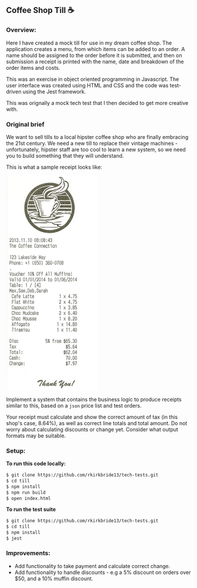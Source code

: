 ## Coffee Shop Till ☕ 
### Overview:

Here I have created a mock till for use in my dream coffee shop. The application creates a menu, from which items can be added to an order. A name should be assigned to the order before it is submitted, and then on submission a receipt is printed with the name, date and breakdown of the order items and costs.

This was an exercise in object oriented programming in Javascript. The user interface was created using HTML and CSS and the code was test-driven using the Jest framework.

This was orignally a mock tech test that I then decided to get more creative with.

### Original brief

We want to sell tills to a local hipster coffee shop who are finally embracing the 21st century. We need a new till to replace their vintage machines - unfortunately, hipster staff are too cool to learn a new system, so we need you to build something that they will understand.

This is what a sample receipt looks like:

![a receipt](./images/receipt.jpeg)

Implement a system that contains the business logic to produce receipts similar to this, based on a `json` price list and test orders.  

Your receipt must calculate and show the correct amount of tax (in this shop's case, 8.64%), as well as correct line totals and total amount. Do not worry about calculating discounts or change yet. Consider what output formats may be suitable.

### Setup:

**To run this code locally:**  

    $ git clone https://github.com/rkirkbride13/tech-tests.git
    $ cd till
    $ npm install
    $ npm run build
    $ open index.html

**To run the test suite**
   
    $ git clone https://github.com/rkirkbride13/tech-tests.git
    $ cd till
    $ npm install
    $ jest


### Improvements:  

- Add functionality to take payment and calculate correct change.
- Add functionality to handle discounts - e.g a 5% discount on orders over $50, and a 10% muffin discount.
